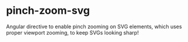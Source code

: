 pinch-zoom-svg
==============

Angular directive to enable pinch zooming on SVG elements, which uses proper viewport zooming, to keep SVGs looking sharp!
